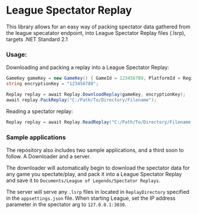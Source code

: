 # League Spectator Replay
This library allows for an easy way of packing spectator data gathered  from the league specatator endpoint, into League Spectator Replay files (.lsrp), targets .NET Standard 2.1

### Usage:
Downloading and packing a replay into a League Spectator Replay:
```cs
GameKey gameKey = new GameKey() { GameId = 123456789, PlatformId = Region.EUW1 };
string encryptionKey = "123456789";

Replay replay = await Replay.DownloadReplay(gameKey, encryptionKey);
await replay.PackReplay("C:/Path/To/Directory/Filename");
```
Reading a spectator replay:
```cs
Replay replay = await Replay.ReadReplay("C:/Path/To/Directory/Filename.lsrp");
```
### Sample applications

The repository also includes two sample applications, and a third soon to follow. A Downloader and a server. 

The downloader will automatically begin to download the spectator data for any game you spectate/play, and pack it into a League Spectator Replay and save it to `Documents/League of Legends/Spectator Replays`.

The server will serve any `.lsrp` files in located in `ReplayDirectory` specified in the `appsettings.json` file. When starting League, set the IP address parameter in the spectator arg to `127.0.0.1:3030`.
